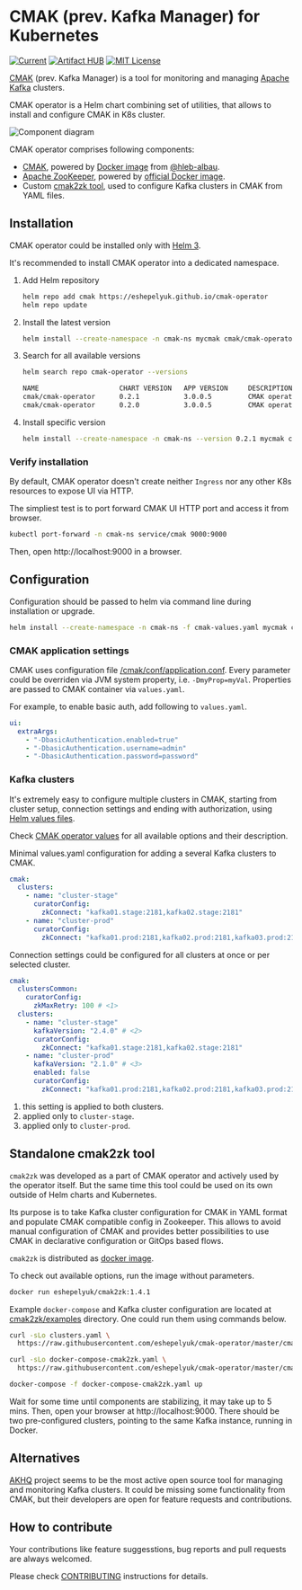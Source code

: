 # CMAK (prev. Kafka Manager) for Kubernetes

[![Current](https://img.shields.io/github/v/tag/eshepelyuk/cmak-operator?logo=github&sort=semver&style=for-the-badge&label=current)](https://github.com/eshepelyuk/cmak-operator/releases/latest)
[![Artifact HUB](https://img.shields.io/endpoint?style=for-the-badge&url=https://artifacthub.io/badge/repository/cmak-operator)](https://artifacthub.io/packages/helm/cmak-operator/cmak-operator)
[![MIT License](https://img.shields.io/github/license/eshepelyuk/cmak-operator?logo=mit&style=for-the-badge)](https://opensource.org/licenses/MIT)

[CMAK](https://github.com/yahoo/CMAK) (prev. Kafka Manager)
is a tool for monitoring and managing [Apache Kafka](https://kafka.apache.org/) clusters.

CMAK operator is a Helm chart combining set of utilities,
that allows to install and configure CMAK in K8s cluster.

![Component diagram](https://www.plantuml.com/plantuml/proxy?cache=no&src=https://raw.githubusercontent.com/eshepelyuk/cmak-operator/master/arch.puml)

CMAK operator comprises following components:

* [CMAK](https://github.com/yahoo/CMAK/),
  powered by [Docker image](https://hub.docker.com/r/hlebalbau/kafka-manager/)
  from [@hleb-albau](https://github.com/hleb-albau/kafka-manager-docker).
* [Apache ZooKeeper](https://zookeeper.apache.org/),
  powered by [official Docker image](https://hub.docker.com/_/zookeeper/).
* Custom [cmak2zk tool](https://hub.docker.com/repository/docker/eshepelyuk/cmak2zk),
  used to configure Kafka clusters in CMAK from YAML files.

## Installation

CMAK operator could be installed only with [Helm 3](https://helm.sh/docs/).

It's recommended to install CMAK operator into a dedicated namespace.

1. Add Helm repository

    ```sh
    helm repo add cmak https://eshepelyuk.github.io/cmak-operator
    helm repo update
    ```

1. Install the latest version

    ```sh
    helm install --create-namespace -n cmak-ns mycmak cmak/cmak-operator
    ```

1. Search for all available versions

    ```sh
    helm search repo cmak-operator --versions

    NAME                    CHART VERSION   APP VERSION     DESCRIPTION
    cmak/cmak-operator      0.2.1           3.0.0.5         CMAK operator for K8S.
    cmak/cmak-operator      0.2.0           3.0.0.5         CMAK operator for K8S.
    ```

1. Install specific version

    ```sh
    helm install --create-namespace -n cmak-ns --version 0.2.1 mycmak cmak/cmak-operator
    ```

### Verify installation

By default, CMAK operator doesn't create neither `Ingress`
nor any other K8s resources to expose UI via HTTP.

The simpliest test is to port forward CMAK UI HTTP port and access it from browser.

```sh
kubectl port-forward -n cmak-ns service/cmak 9000:9000
```

Then, open http://localhost:9000 in a browser.

## Configuration

Configuration should be passed to helm via command line during installation or upgrade.

```sh
helm install --create-namespace -n cmak-ns -f cmak-values.yaml mycmak cmak/cmak-operator
```

### CMAK application settings

CMAK uses configuration file
[/cmak/conf/application.conf](https://github.com/yahoo/CMAK/blob/master/conf/application.conf).
Every parameter could be overriden via JVM system property, i.e. `-DmyProp=myVal`.
Properties are passed to CMAK container via `values.yaml`.

For example, to enable basic auth, add following to `values.yaml`.

```yaml
ui:
  extraArgs:
    - "-DbasicAuthentication.enabled=true"
    - "-DbasicAuthentication.username=admin"
    - "-DbasicAuthentication.password=password"
```

### Kafka clusters

It's extremely easy to configure multiple clusters in CMAK,
starting from cluster setup, connection settings and ending with authorization,
using [Helm values files](https://helm.sh/docs/chart_template_guide/values_files/).

Check [CMAK operator values](https://artifacthub.io/packages/helm/cmak-operator/cmak-operator?modal=values-schema)
for all available options and their description.

Minimal values.yaml configuration for adding a several Kafka clusters to CMAK.

```yaml
cmak:
  clusters:
    - name: "cluster-stage"
      curatorConfig:
        zkConnect: "kafka01.stage:2181,kafka02.stage:2181"
    - name: "cluster-prod"
      curatorConfig:
        zkConnect: "kafka01.prod:2181,kafka02.prod:2181,kafka03.prod:2181"
```

Connection settings could be configured for all clusters at once or per selected cluster.

```yaml
cmak:
  clustersCommon:
    curatorConfig:
      zkMaxRetry: 100 # <1>
  clusters:
    - name: "cluster-stage"
      kafkaVersion: "2.4.0" # <2>
      curatorConfig:
        zkConnect: "kafka01.stage:2181,kafka02.stage:2181"
    - name: "cluster-prod"
      kafkaVersion: "2.1.0" # <3>
      enabled: false
      curatorConfig:
        zkConnect: "kafka01.prod:2181,kafka02.prod:2181,kafka03.prod:2181"
```

1. this setting is applied to both clusters.
1. applied only to `cluster-stage`.
1. applied only to `cluster-prod`.

## Standalone cmak2zk tool

`cmak2zk` was developed as a part of CMAK operator and actively used by the operator itself.
But the same time this tool could be used on its own outside of Helm charts and Kubernetes.

Its purpose is to take Kafka cluster configuration for CMAK in YAML format
and populate CMAK compatible config in Zookeeper.
This allows to avoid manual configuration of CMAK and provides better possibilities
to use CMAK in declarative configuration or GitOps based flows.

`cmak2zk` is distributed as [docker image](https://hub.docker.com/repository/docker/eshepelyuk/cmak2zk).

To check out available options, run the image without parameters.

```sh
docker run eshepelyuk/cmak2zk:1.4.1
```

Example `docker-compose` and Kafka cluster configuration are located at
[cmak2zk/examples](https://github.com/eshepelyuk/cmak-operator/tree/master/cmak2zk/examples) directory.
One could run them using commands below.

```sh
curl -sLo clusters.yaml \
  https://raw.githubusercontent.com/eshepelyuk/cmak-operator/master/cmak2zk/examples/clusters.yaml

curl -sLo docker-compose-cmak2zk.yaml \
  https://raw.githubusercontent.com/eshepelyuk/cmak-operator/master/cmak2zk/examples/docker-compose-cmak2zk.yaml

docker-compose -f docker-compose-cmak2zk.yaml up
```

Wait for some time until components are stabilizing, it may take up to 5 mins.
Then, open your browser at http://localhost:9000.
There should be two pre-configured clusters, pointing to the same Kafka instance, running in Docker.

## Alternatives

[AKHQ](https://akhq.io/) project seems to be the most active open source tool
for managing and monitoring Kafka clusters.
It could be missing some functionality from CMAK,
but their developers are open for feature requests and contributions.

## How to contribute

Your contributions like feature suggesstions, bug reports and pull requests are always welcomed.

Please check [CONTRIBUTING](./CONTRIBUTING.adoc) instructions for details.

